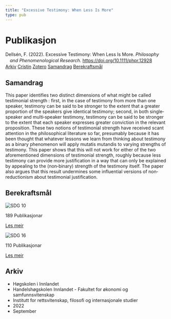 ```yaml
---
title: "Excessive Testimony: When Less Is More"
type: pub
---
```

<h1>Publikasjon</h1>
<article id="csl-bib-container-NH5SNB28" class="csl-bib-container">
  <div class="csl-bib-body" style="line-height: 1.35; padding-left: 1em; text-indent:-1em;">
  <div class="csl-entry">Dells&#xE9;n, F. (2022). Excessive Testimony: When Less Is More. <i>Philosophy and Phenomenological Research</i>. <a href="https://doi.org/10.1111/phpr.12928">https://doi.org/10.1111/phpr.12928</a></div>
</div>
  <div class="csl-bib-buttons">
    <a href="#taxonomy-article-NH5SNB28" class="csl-bib-button">Arkiv</a>
    <a href="https://app.cristin.no/results/show.jsf?id=2053853" alt="Cristin URL" class="csl-bib-button">Cristin</a>
    <a href="http://zotero.org/groups/5022929/items/NH5SNB28" alt="Zotero URL" class="csl-bib-button">Zotero</a>
    <a href="#abstract-article-NH5SNB28" class="csl-bib-button">Samandrag</a>
    <a href="#sdg-article-NH5SNB28" class="csl-bib-button">Berekraftsmål</a>
  </div>
  <div id="csl-bib-meta-container-NH5SNB28"></div>
</article>
<div id="csl-bib-meta-NH5SNB28" class="csl-bib-meta">
  <article id="abstract-article-NH5SNB28" class="abstract-article">
    <h1>Samandrag</h1>
    This paper identifies two distinct dimensions of what might be called testimonial strength : first, in the case of testimony from more than one speaker, testimony can be said to be stronger to the extent that a greater proportion of the speakers give identical testimony; second, in both single‐speaker and multi‐speaker testimony, testimony can be said to be stronger to the extent that each speaker expresses greater conviction in the relevant proposition. These two notions of testimonial strength have received scant attention in the philosophical literature so far, presumably because it has been thought that whatever lessons we learn from thinking about testimony as a binary phenomenon will apply mutatis mutandis to varying strengths of testimony. This paper shows that this will not work for either of the two aforementioned dimensions of testimonial strength, roughly because less testimony can provide more justification in a way that can only be explained by appealing to the (non‐binary) strength of the testimony itself. The paper also argues that this result undermines some influential versions of non‐reductionism about testimonial justification.
  </article>
  <article id="sdg-article-NH5SNB28" class="sdg-article">
    <h1>Berekraftsmål</h1>
    <div class="sdg-container"><div id="sdg10" class="sdg">
<img src="{{< params subfolder >}}images/sdg/sdg10_no.png" class="image" alt="SDG 10">
<div class="sdg-overlay">
<p class="sdg-publication-count"><span>189</span> Publikasjonar</p>
<p><a href="https://www.fn.no/om-fn/fns-baerekraftsmaal/mindre-ulikhet?lang=nno-NO" class="sdg-read-more">Les meir</a></p>
</div>
</div> <div id="sdg16" class="sdg">
<img src="{{< params subfolder >}}images/sdg/sdg16_no.png" class="image" alt="SDG 16">
<div class="sdg-overlay">
<p class="sdg-publication-count"><span>110</span> Publikasjonar</p>
<p><a href="https://www.fn.no/om-fn/fns-baerekraftsmaal/fred-rettferdighet-og-velfungerende-institusjoner?lang=nno-NO" class="sdg-read-more">Les meir</a></p>
</div>
</div></div>
  </article>
  <article id="taxonomy-article-NH5SNB28" class="taxonomy-article">
    <h1>Arkiv</h1>
    <ul>
      <li>Høgskolen i Innlandet</li>
      <li>Handelshøgskolen Innlandet - Fakultet for økonomi og samfunnsvitenskap</li>
      <li>Institutt for rettsvitenskap, filosofi og internasjonale studier</li>
      <li>2022</li>
      <li>September</li>
    </ul>
  </article>
</div>
